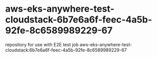 # aws-eks-anywhere-test-cloudstack-6b7e6a6f-feec-4a5b-92fe-8c6589989229-67
repository for use with E2E test job aws-eks-anywhere-test-cloudstack:6b7e6a6f-feec-4a5b-92fe-8c6589989229-67
